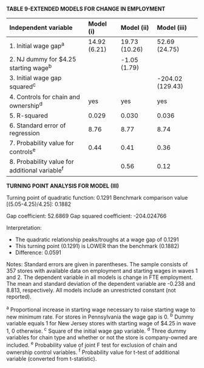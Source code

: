**TABLE 9-EXTENDED MODELS FOR CHANGE IN EMPLOYMENT**

| Independent variable                       | Model (i)   | Model (ii)  | Model (iii) |
| :----------------------------------------- | :---------- | :---------- | :---------- |
| 1. Initial wage gap<sup>a</sup>            | 14.92 (6.21) | 19.73 (10.26) | 52.69 (24.75) |
| 2. NJ dummy for $4.25 starting wage<sup>b</sup> |             | -1.05 (1.79) |             |
| 3. Initial wage gap squared<sup>c</sup>    |             |             | -204.02 (129.43) |
| 4. Controls for chain and ownership<sup>d</sup> | yes         | yes         | yes         |
| 5. R-squared                               | 0.029       | 0.030       | 0.036       |
| 6. Standard error of regression            | 8.76        | 8.77        | 8.74        |
| 7. Probability value for controls<sup>e</sup> | 0.44        | 0.41        | 0.36        |
| 8. Probability value for additional variable<sup>f</sup> |             | 0.56        | 0.12        |

**TURNING POINT ANALYSIS FOR MODEL (III)**

Turning point of quadratic function: 0.1291
Benchmark comparison value [(5.05-4.25)/4.25]: 0.1882

Gap coefficient: 52.6869
Gap squared coefficient: -204.024766

Interpretation:
- The quadratic relationship peaks/troughs at a wage gap of 0.1291
- This turning point (0.1291) is LOWER than the benchmark (0.1882)
- Difference: 0.0591

Notes: Standard errors are given in parentheses. The sample consists of 357 stores with available data on employment and starting wages in waves 1 and 2. The dependent variable in all models is change in FTE employment. The mean and standard deviation of the dependent variable are -0.238 and 8.813, respectively. All models include an unrestricted constant (not reported).

<sup>a</sup> Proportional increase in starting wage necessary to raise starting wage to new minimum rate. For stores in Pennsylvania the wage gap is 0.
<sup>b</sup> Dummy variable equals 1 for New Jersey stores with starting wage of $4.25 in wave 1, 0 otherwise.
<sup>c</sup> Square of the initial wage gap variable.
<sup>d</sup> Three dummy variables for chain type and whether or not the store is company-owned are included.
<sup>e</sup> Probability value of joint F test for exclusion of chain and ownership control variables.
<sup>f</sup> Probability value for t-test of additional variable (converted from t-statistic).